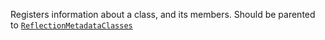 Registers information about a class, and its members. Should be parented to
[`ReflectionMetadataClasses`](https://create.roblox.com/docs/reference/engine/classes/ReflectionMetadataClasses)